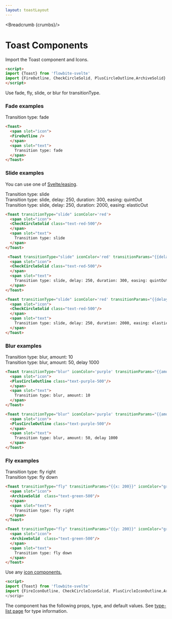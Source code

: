 ```yaml
---
layout: toastLayout
---
```


<script>
  import Htwo from '../utils/Htwo.svelte'
import { Toast, Table, TableDefaultRow, Breadcrumb } from '$lib/index'
import { quintOut, elasticOut } from 'svelte/easing';
import {FireOutline, CheckCircleSolid, PlusCircleOutline,ArchiveSolid} from 'svelte-heros'
import componentProps from '../props/Toast.json'
  // Props table
  let items = componentProps.props
	let propHeader = ['Name', 'Type', 'Default']
	
	let divClass='w-full relative overflow-x-auto shadow-md sm:rounded-lg'

  let crumbs = [
    {
      label:'Home',
      href:'/'
    },
    {
      label:'Toasts',
      href:'/toasts/'
    }
  ]
</script>

<Breadcrumb {crumbs}/>


<h1 class="text-3xl w-full dark:text-white py-8">Toast Components</h1>

<p>Import the Toast component and Icons.</p>

```html
<script>
import {Toast} from 'flowbite-svelte'
import {FireOutline, CheckCircleSolid, PlusCircleOutline,ArchiveSolid} from 'svelte-heros'
</script>
```

<Htwo label="Examples" />

<p>Use fade, fly, slide, or blur for transitionType.</p>

<h3>Fade examples</h3>

<div class="container flex flex-wrap justify-center rounded-xl mx-auto bg-gradient-to-r bg-white dark:bg-gray-900 border border-gray-200 dark:border-gray-700 p-2 sm:p-6">
  <Toast>
    <span slot="icon">
    <FireOutline />
    </span>
    <span slot="text">
      Transition type: fade
    </span>
  </Toast>
</div>

```html
<Toast>
  <span slot="icon">
  <FireOutline />
  </span>
  <span slot="text">
    Transition type: fade
  </span>
</Toast>
```

<h3>Slide examples</h3>

<p>You can use one of <a href="https://svelte.dev/docs#run-time-svelte-easing" target="_blank"  class="text-blue-600 hover:underline dark:text-blue-500">Svelte/easing</a>.</p>

<div class="container flex flex-wrap justify-center rounded-xl mx-auto bg-gradient-to-r bg-white dark:bg-gray-900 border border-gray-200 dark:border-gray-700 p-2 sm:p-6">
   <Toast transitionType="slide" iconColor='red'>
    <span slot="icon">
    <CheckCircleSolid class="text-red-500"/>
    </span>
    <span slot="text">
      Transition type: slide
    </span>
  </Toast>
</div>

<div class="container flex flex-wrap justify-center rounded-xl mx-auto bg-gradient-to-r bg-white dark:bg-gray-900 border border-gray-200 dark:border-gray-700 p-2 sm:p-6">
   <Toast transitionType="slide" iconColor='red' transitionParams="{{delay: 250, duration: 300, easing: quintOut}}">
    <span slot="icon">
    <CheckCircleSolid class="text-red-500"/>
    </span>
    <span slot="text">
      Transition type: slide, delay: 250, duration: 300, easing: quintOut
    </span>
  </Toast>
</div>

<div class="container flex flex-wrap justify-center rounded-xl mx-auto bg-gradient-to-r bg-white dark:bg-gray-900 border border-gray-200 dark:border-gray-700 p-2 sm:p-6">
   <Toast transitionType="slide" iconColor='red' transitionParams="{{delay: 250, duration: 2000, easing: elasticOut}}">
    <span slot="icon">
    <CheckCircleSolid class="text-red-500"/>
    </span>
    <span slot="text">
      Transition type: slide, delay: 250, duration: 2000, easing: elasticOut
    </span>
  </Toast>
</div>

```html
<Toast transitionType="slide" iconColor='red'>
  <span slot="icon">
  <CheckCircleSolid class="text-red-500"/>
  </span>
  <span slot="text">
    Transition type: slide
  </span>
</Toast>

 <Toast transitionType="slide" iconColor='red' transitionParams="{{delay: 250, duration: 300, easing: quintOut}}">
  <span slot="icon">
  <CheckCircleSolid class="text-red-500"/>
  </span>
  <span slot="text">
    Transition type: slide, delay: 250, duration: 300, easing: quintOut
  </span>
</Toast>

<Toast transitionType="slide" iconColor='red' transitionParams="{{delay: 250, duration: 2000, easing: elasticOut}}">
  <span slot="icon">
  <CheckCircleSolid class="text-red-500"/>
  </span>
  <span slot="text">
    Transition type: slide, delay: 250, duration: 2000, easing: elasticOut
  </span>
</Toast>
```

<h3>Blur examples</h3>

<div class="container flex flex-wrap justify-center rounded-xl mx-auto bg-gradient-to-r bg-white dark:bg-gray-900 border border-gray-200 dark:border-gray-700 p-2 sm:p-6">
  <Toast transitionType="blur" iconColor='purple' transitionParams="{{amount: 10}}">
    <span slot="icon">
    <PlusCircleOutline class="text-purple-500"/>
    </span>
    <span slot="text">
      Transition type: blur, amount: 10
    </span>
  </Toast>
</div>

<div class="container flex flex-wrap justify-center rounded-xl mx-auto bg-gradient-to-r bg-white dark:bg-gray-900 border border-gray-200 dark:border-gray-700 p-2 sm:p-6">
  <Toast transitionType="blur" iconColor='purple' transitionParams="{{amount: 50, delay: 1000}}">
    <span slot="icon">
    <PlusCircleOutline class="text-purple-500"/>
    </span>
    <span slot="text">
      Transition type: blur, amount: 50, delay 1000
    </span>
  </Toast>
</div>

```html
<Toast transitionType="blur" iconColor='purple' transitionParams="{{amount: 10}}">
  <span slot="icon">
  <PlusCircleOutline class="text-purple-500"/>
  </span>
  <span slot="text">
    Transition type: blur, amount: 10
  </span>
</Toast>

<Toast transitionType="blur" iconColor='purple' transitionParams="{{amount: 50, delay: 1000}}">
  <span slot="icon">
  <PlusCircleOutline class="text-purple-500"/>
  </span>
  <span slot="text">
    Transition type: blur, amount: 50, delay 1000
  </span>
</Toast>
```

<h3>Fly examples</h3>

<div class="container flex flex-wrap justify-center rounded-xl mx-auto bg-gradient-to-r bg-white dark:bg-gray-900 border border-gray-200 dark:border-gray-700 p-2 sm:p-6">
  <Toast transitionType="fly" transitionParams="{{x: 200}}" iconColor="green">
    <span slot="icon">
    <ArchiveSolid  class="text-green-500"/>
    </span>
    <span slot="text">
      Transition type: fly right
    </span>
  </Toast>
</div>

<div class="container flex flex-wrap justify-center rounded-xl mx-auto bg-gradient-to-r bg-white dark:bg-gray-900 border border-gray-200 dark:border-gray-700 p-2 sm:p-6">
  <Toast transitionType="fly" transitionParams="{{y: 200}}" iconColor="green">
    <span slot="icon">
    <ArchiveSolid  class="text-green-500"/>
    </span>
    <span slot="text">
      Transition type: fly down
    </span>
  </Toast>
</div>

```html
<Toast transitionType="fly" transitionParams="{{x: 200}}" iconColor="green">
  <span slot="icon">
  <ArchiveSolid  class="text-green-500"/>
  </span>
  <span slot="text">
    Transition type: fly right
  </span>
</Toast>

<Toast transitionType="fly" transitionParams="{{y: 200}}" iconColor="green">
  <span slot="icon">
  <ArchiveSolid  class="text-green-500"/>
  </span>
  <span slot="text">
    Transition type: fly down
  </span>
</Toast>
```

<Htwo label="Icons" />

<p>Use any <a href="/icons" class="text-blue-600 hover:underline dark:text-blue-500">icon components.</a></p>

```html
<script>
import {Toast} from 'flowbite-svelte'
import {FireIconOutline, CheckCircleIconSolid, PlusCircleIconOutline,ArchiveIconSolid} from 'svelte-heros'
</scrip>
```

<Htwo label="Props" />

<p>The component has the following props, type, and default values. See <a href="/type-list" class="text-blue-600 hover:underline dark:text-blue-500">type-list page</a> for type information.</p>

<Table header={propHeader} {divClass} >
  <TableDefaultRow {items} rowState='hover' />
</Table>